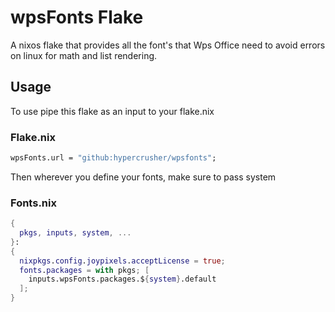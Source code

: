 # wpsFonts Flake
A nixos flake that provides all the font's that Wps Office need to avoid errors on linux for math and list rendering.

## Usage
To use pipe this flake as an input to your flake.nix
### Flake.nix
```nix
wpsFonts.url = "github:hypercrusher/wpsfonts";
```
Then wherever you define your fonts, make sure to pass system

### Fonts.nix
```nix
{
  pkgs, inputs, system, ...
}:
{
  nixpkgs.config.joypixels.acceptLicense = true;
  fonts.packages = with pkgs; [
    inputs.wpsFonts.packages.${system}.default
  ];
}
```
